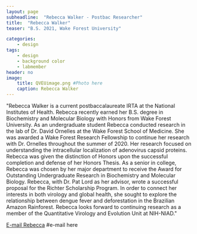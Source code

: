 ```yaml
---
layout: page
subheadline:  "Rebecca Walker - Postbac Researcher"
title:  "Rebecca Walker"
teaser: "B.S. 2021, Wake Forest University"

categories:
    - design
tags:
    - design
    - background color
    - labmember
header: no
image:
    title: QVEUimage.png #Photo here
    caption: Rebecca Walker
---
```


"Rebecca Walker is a current postbaccalaureate IRTA at the National Institutes of Health. Rebecca recently earned her B.S. degree in Biochemistry and Molecular Biology with Honors from Wake Forest University. As an undergraduate student Rebecca conducted research in the lab of Dr. David Ornelles at the Wake Forest School of Medicine. She was awarded a Wake Forest Research Fellowship to continue her research with Dr. Ornelles throughout the summer of 2020. Her research focused on understanding the intracellular localization of adenovirus capsid proteins. Rebecca was given the distinction of Honors upon the successful completion and defense of her Honors Thesis. As a senior in college, Rebecca was chosen by her major department to receive the Award for Outstanding Undergraduate Research in Biochemistry and Molecular Biology. Rebecca, with Dr. Pat Lord as her advisor, wrote a successful proposal for the Richter Scholarship Program. In order to connect her interests in both virology and global health, she sought to explore the relationship between dengue fever and deforestation in the Brazilian Amazon Rainforest. Rebecca looks forward to continuing research as a member of the Quantitative Virology and Evolution Unit at NIH-NIAD."

[E-mail Rebecca](mailto:rebecca.walker@nih.gov)  #e-mail here

